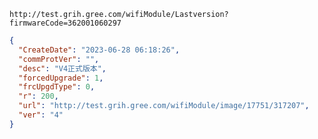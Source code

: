 `http://test.grih.gree.com/wifiModule/Lastversion?firmwareCode=362001060297`

```json
{
  "CreateDate": "2023-06-28 06:18:26",
  "commProtVer": "",
  "desc": "V4正式版本",
  "forcedUpgrade": 1,
  "frcUpgdType": 0,
  "r": 200,
  "url": "http://test.grih.gree.com/wifiModule/image/17751/317207",
  "ver": "4"
}
```
